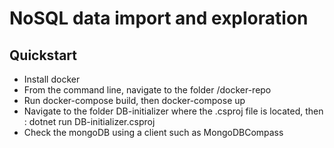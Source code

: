 # NoSQL data import and exploration

## Quickstart
* Install docker
* From the command line, navigate to the folder /docker-repo
* Run docker-compose build, then docker-compose up
* Navigate to the folder DB-initializer where the .csproj file is located, then : dotnet run DB-initializer.csproj
* Check the mongoDB using a client such as MongoDBCompass
